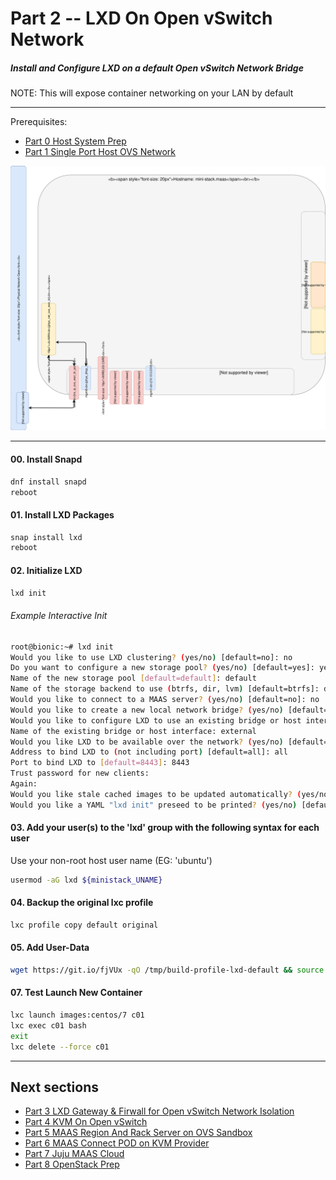 # Part 2 -- LXD On Open vSwitch Network
##### Install and Configure LXD on a default Open vSwitch Network Bridge
NOTE: This will expose container networking on your LAN by default    

-------
Prerequisites:
- [Part 0 Host System Prep]
- [Part 1 Single Port Host OVS Network]

![CCIO_Hypervisor - LXD On OpenvSwitch](web/drawio/lxd-on-openvswitch.svg)

-------
#### 00. Install Snapd
````sh
dnf install snapd
reboot
````
#### 01. Install LXD Packages
````sh
snap install lxd
reboot
````
#### 02. Initialize LXD
````sh
lxd init
````
###### Example Interactive Init
````sh
root@bionic:~# lxd init
Would you like to use LXD clustering? (yes/no) [default=no]: no
Do you want to configure a new storage pool? (yes/no) [default=yes]: yes
Name of the new storage pool [default=default]: default
Name of the storage backend to use (btrfs, dir, lvm) [default=btrfs]: dir
Would you like to connect to a MAAS server? (yes/no) [default=no]: no
Would you like to create a new local network bridge? (yes/no) [default=yes]: no
Would you like to configure LXD to use an existing bridge or host interface?(yes/no) [default=no]: yes
Name of the existing bridge or host interface: external
Would you like LXD to be available over the network? (yes/no) [default=no]: yes
Address to bind LXD to (not including port) [default=all]: all
Port to bind LXD to [default=8443]: 8443
Trust password for new clients:
Again:
Would you like stale cached images to be updated automatically? (yes/no) [default=yes] yes
Would you like a YAML "lxd init" preseed to be printed? (yes/no) [default=no]: yes
````
#### 03. Add your user(s) to the 'lxd' group with the following syntax for each user
Use your non-root host user name (EG: 'ubuntu')
````sh
usermod -aG lxd ${ministack_UNAME}
````
#### 04. Backup the original lxc profile
````sh
lxc profile copy default original
````
#### 05. Add User-Data
````sh
wget https://git.io/fjVUx -qO /tmp/build-profile-lxd-default && source /tmp/build-profile-lxd-default
````
#### 07. Test Launch New Container
````sh
lxc launch images:centos/7 c01
lxc exec c01 bash
exit
lxc delete --force c01
````
-------
## Next sections
- [Part 3 LXD Gateway & Firwall for Open vSwitch Network Isolation]
- [Part 4 KVM On Open vSwitch]
- [Part 5 MAAS Region And Rack Server on OVS Sandbox]
- [Part 6 MAAS Connect POD on KVM Provider]
- [Part 7 Juju MAAS Cloud]
- [Part 8 OpenStack Prep]

<!-- Markdown link & img dfn's -->
[Part 0 Host System Prep]: ../0_Host_System_Prep
[Part 1 Single Port Host OVS Network]: ../1_Single_Port_Host-Open_vSwitch_Network_Configuration
[Part 2 LXD On Open vSwitch Network]: ../2_LXD-On-OVS
[Part 3 LXD Gateway & Firwall for Open vSwitch Network Isolation]: ../3_LXD_Network_Gateway
[Part 4 KVM On Open vSwitch]: ../4_KVM_On_Open_vSwitch
[Part 5 MAAS Region And Rack Server on OVS Sandbox]: ../5_MAAS-Rack_And_Region_Ctl-On-Open_vSwitch
[Part 6 MAAS Connect POD on KVM Provider]: ../6_MAAS-Connect_POD_KVM-Provider
[Part 7 Juju MAAS Cloud]: ../7_Juju_MAAS_Cloud
[Part 8 OpenStack Prep]: ../8_OpenStack_Deploy
